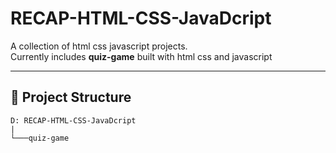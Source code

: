 ﻿# RECAP-HTML-CSS-JavaDcript

A collection of html css javascript projects.  
Currently includes **quiz-game** built with html css and javascript

---

## 📂 Project Structure

```
D: RECAP-HTML-CSS-JavaDcript
|
└───quiz-game
```
